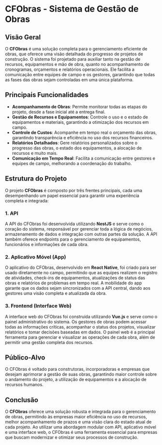 
# CFObras - Sistema de Gestão de Obras

## Visão Geral
O **CFObras** é uma solução completa para o gerenciamento eficiente de obras, que oferece uma visão detalhada do progresso de projetos de construção. O sistema foi projetado para auxiliar tanto na gestão de recursos, equipamentos e mão de obra, quanto no acompanhamento de cronogramas, orçamentos e relatórios operacionais. Ele facilita a comunicação entre equipes de campo e os gestores, garantindo que todas as fases das obras sejam controladas em uma única plataforma.

## Principais Funcionalidades
- **Acompanhamento de Obras**: Permite monitorar todas as etapas do projeto, desde a fase inicial até a entrega final.
- **Gestão de Recursos e Equipamentos**: Controle o uso e o estado de equipamentos e materiais, garantindo a otimização dos recursos em campo.
- **Controle de Custos**: Acompanhe em tempo real o orçamento das obras, garantindo transparência e eficiência no uso dos recursos financeiros.
- **Relatórios Detalhados**: Gere relatórios personalizados sobre o progresso das obras, o estado dos equipamentos, a alocação de recursos e muito mais.
- **Comunicação em Tempo Real**: Facilita a comunicação entre gestores e equipes de campo, melhorando a coordenação do trabalho.

## Estrutura do Projeto
O projeto **CFObras** é composto por três frentes principais, cada uma desempenhando um papel essencial para garantir uma experiência completa e integrada:

### 1. **API**
A API do CFObras foi desenvolvida utilizando **NestJS** e serve como o coração do sistema, responsável por gerenciar toda a lógica de negócios, armazenamento de dados e integração com outras partes da solução. A API também oferece endpoints para o gerenciamento de equipamentos, funcionários e informações de cada obra.

### 2. **Aplicativo Móvel (App)**
O aplicativo do CFObras, desenvolvido em **React Native**, foi criado para ser usado diretamente no campo, permitindo que as equipes realizem o registro de atividades, check-ins de equipamentos, atualizações de status das obras e relatórios de problemas em tempo real. A mobilidade do app garante que os dados sejam sincronizados com a API central, dando aos gestores uma visão completa e atualizada da obra.

### 3. **Frontend (Interface Web)**
A interface web do CFObras foi construída utilizando **Vue.js** e serve como o painel administrativo do sistema. Os gestores de obras podem acessar todas as informações críticas, acompanhar o status dos projetos, visualizar relatórios e tomar decisões baseadas em dados. O painel web é a principal ferramenta para gerenciar e visualizar as operações de cada obra, além de permitir uma gestão completa dos recursos.

## Público-Alvo
O CFObras é voltado para construtoras, incorporadoras e empresas que desejam aprimorar a gestão de suas obras, garantindo maior controle sobre o andamento do projeto, a utilização de equipamentos e a alocação de recursos humanos.

## Conclusão
O **CFObras** oferece uma solução robusta e integrada para o gerenciamento de obras, permitindo às empresas maior eficiência no uso de recursos, melhor acompanhamento de prazos e uma visão clara do estado atual de cada projeto. Ao utilizar uma abordagem modular com API, aplicativo móvel e uma interface web, o CFObras é uma ferramenta essencial para empresas que buscam modernizar e otimizar seus processos de construção.
